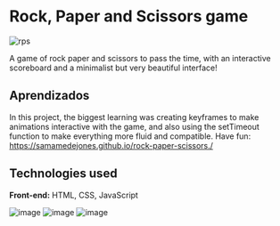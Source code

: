 
# Rock, Paper and Scissors game
![rps](https://github.com/user-attachments/assets/01578706-cf61-4d6b-928e-0986dafb81be)


A game of rock paper and scissors to pass the time, with an interactive scoreboard and a minimalist but very beautiful interface!
## Aprendizados

In this project, the biggest learning was creating keyframes to make animations interactive with the game, and also using the setTimeout function to make everything more fluid and compatible.
Have fun: 
https://samamedejones.github.io/rock-paper-scissors./


## Technologies used

**Front-end:** HTML, CSS, JavaScript


![image](https://github.com/user-attachments/assets/3ff9cab9-ceed-4102-b805-3928e56822c3) ![image](https://github.com/user-attachments/assets/b68387fd-bd9f-4197-82da-118cf161f74d) ![image](https://github.com/user-attachments/assets/be60b360-351b-47d4-b08b-edb7b25019b7)





